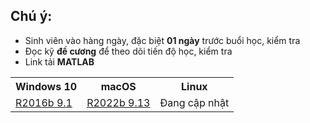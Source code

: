 ## Chú ý:
   * Sinh viên vào hàng ngày, đặc biệt **01 ngày** trước buổi học, kiểm tra
   * Đọc kỹ **đề cương** để theo dõi tiến độ học, kiểm tra
   * Link tải **MATLAB**
<table align="center">
  <tr>
    <th>Windows 10</th>
    <th>macOS</th>
    <th>Linux</th>
  </tr>
  <tr>
    <td><a href="https://drive.google.com/drive/folders/10SUu_RrdBIukeKmSBqYAX9KqlDeryF_-"> R2016b 9.1 </a></td>
    <td><a href="https://drive.google.com/drive/folders/1V3DHmqfU38gvh9rhWLFBCicZziksjGwS"> R2022b 9.13 </a></td>
    <td>Đang cập nhật</td>
  </tr>
</table>


